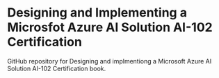 # Designing and Implementing a Microsfot Azure AI Solution AI-102 Certification
GitHub repository for Designing and implmentiong a Microsoft Azure AI Solution AI-102 Certification book.
